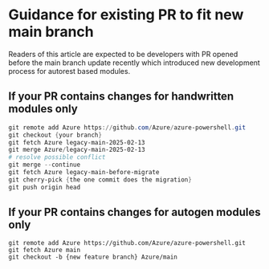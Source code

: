 # Guidance for existing PR to fit new main branch
Readers of this article are expected to be developers with PR opened before the main branch update recently which introduced new development process for autorest based modules.

## If your PR contains changes for handwritten modules only
```powershell
git remote add Azure https://github.com/Azure/azure-powershell.git
git checkout {your branch}
git fetch Azure legacy-main-2025-02-13
git merge Azure/legacy-main-2025-02-13
# resolve possible conflict
git merge --continue
git fetch Azure legacy-main-before-migrate
git cherry-pick {the one commit does the migration}
git push origin head
```

## If your PR contains changes for autogen modules only
```
git remote add Azure https://github.com/Azure/azure-powershell.git
git fetch Azure main
git checkout -b {new feature branch} Azure/main
```